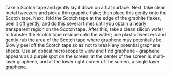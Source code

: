 Take a Scotch tape and gently lay it down on a flat surface. Next, take clean metal tweezers and pick a thin graphite flake; then place this gently onto the Scotch tape. Next, fold the Scotch tape at the edge of the graphite flakes, peel it off gently, and do this several times until you obtain a nearly transparent region on the Scotch tape. After this, take a clean silicon wafer to transfer the Scotch tape residue onto the wafer; use plastic tweezers and gently rub the area of the Scotch tape where graphene may potentially be. Slowly peel off the Scotch tape so as not to break any potential graphene sheets. Use an optical microscope to view and find graphene - graphene appears as a purple spot on the screen: at the center of the screen is multi-layer graphene, and at the lower right corner of the screen, a single layer graphene.